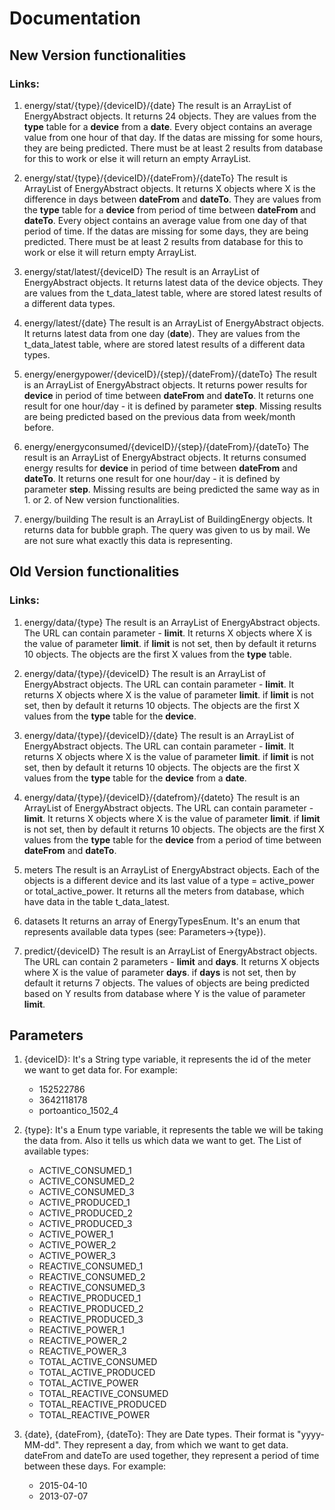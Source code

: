 Documentation
=============

New Version functionalities
---------------------------

### Links:

1. energy/stat/{type}/{deviceID}/{date}
The result is an ArrayList of EnergyAbstract objects.
It returns 24 objects.
They are values from the __type__ table for a __device__ from a __date__.
Every object contains an average value from one hour of that day. If the datas are missing for some hours, they are being predicted.
There must be at least 2 results from database for this to work or else it will return an empty ArrayList.

2. energy/stat/{type}/{deviceID}/{dateFrom}/{dateTo}
The result is ArrayList of EnergyAbstract objects.
It returns X objects where X is the difference in days between __dateFrom__ and __dateTo__.
They are values from the __type__ table for a __device__ from period of time between __dateFrom__ and __dateTo__.
Every object contains an average value from one day of that period of time. If the datas are missing for some days, they are being predicted.
There must be at least 2 results from database for this to work or else it will return empty ArrayList.

3. energy/stat/latest/{deviceID}
The result is an ArrayList of EnergyAbstract objects.
It returns latest data of the device objects.
They are values from the t_data_latest table, where are stored latest results of a different data types.

4. energy/latest/{date}
The result is an ArrayList of EnergyAbstract objects.
It returns latest data from one day (__date__).
They are values from the t_data_latest table, where are stored latest results of a different data types.

5. energy/energypower/{deviceID}/{step}/{dateFrom}/{dateTo}
The result is an ArrayList of EnergyAbstract objects.
It returns power results for __device__ in period of time between __dateFrom__ and __dateTo__.
It returns one result for one hour/day - it is defined by parameter __step__.
Missing results are being predicted based on the previous data from week/month before.

6. energy/energyconsumed/{deviceID}/{step}/{dateFrom}/{dateTo}
The result is an ArrayList of EnergyAbstract objects.
It returns consumed energy results for __device__ in period of time between __dateFrom__ and __dateTo__.
It returns one result for one hour/day - it is defined by parameter __step__.
Missing results are being predicted the same way as in 1. or 2. of New version functionalities.

7. energy/building
The result is an ArrayList of BuildingEnergy objects.
It returns data for bubble graph. The query was given to us by mail.
We are not sure what exactly this data is representing.


Old Version functionalities
---------------------------

### Links:

1. energy/data/{type}
The result is an ArrayList of EnergyAbstract objects.
The URL can contain parameter - __limit__.
It returns X objects where X is the value of parameter __limit__.
if __limit__ is not set, then by default it returns 10 objects.
The objects are the first X values from the __type__ table.

2. energy/data/{type}/{deviceID}
The result is an ArrayList of EnergyAbstract objects.
The URL can contain parameter - __limit__.
It returns X objects where X is the value of parameter __limit__.
if __limit__ is not set, then by default it returns 10 objects.
The objects are the first X values from the __type__ table for the __device__.

3. energy/data/{type}/{deviceID}/{date}
The result is an ArrayList of EnergyAbstract objects.
The URL can contain parameter - __limit__.
It returns X objects where X is the value of parameter __limit__.
if __limit__ is not set, then by default it returns 10 objects.
The objects are the first X values from the __type__ table for the __device__ from a __date__.

4. energy/data/{type}/{deviceID}/{datefrom}/{dateto}
The result is an ArrayList of EnergyAbstract objects.
The URL can contain parameter - __limit__.
It returns X objects where X is the value of parameter __limit__.
if __limit__ is not set, then by default it returns 10 objects.
The objects are the first X values from the __type__ table for the __device__ from a period of time between __dateFrom__ and __dateTo__.

5. meters
The result is an ArrayList of EnergyAbstract objects.
Each of the objects is a different device and its last value of a type = active\_power or total\_active\_power.
It returns all the meters from database, which have data in the table t_data_latest.

6. datasets
It returns an array of EnergyTypesEnum.
It's an enum that represents available data types (see: Parameters->{type}).

7. predict/{deviceID}
The result is an ArrayList of EnergyAbstract objects.
The URL can contain 2 parameters - __limit__ and __days__.
It returns X objects where X is the value of parameter __days__.
if __days__ is not set, then by default it returns 7 objects.
The values of objects are being predicted based on Y results from database where Y is the value of parameter __limit__.

Parameters
----------

1. {deviceID}:
It's a String type variable, it represents the id of the meter we want to get data for.
For example:
    * 152522786
    * 3642118178
    * portoantico_1502_4

2. {type}:
It's a Enum type variable, it represents the table we will be taking the data from.
Also it tells us which data we want to get.
The List of available types:
    * ACTIVE\_CONSUMED\_1
    * ACTIVE\_CONSUMED\_2
    * ACTIVE\_CONSUMED\_3
    * ACTIVE\_PRODUCED\_1
    * ACTIVE\_PRODUCED\_2
    * ACTIVE\_PRODUCED\_3
    * ACTIVE\_POWER\_1
    * ACTIVE\_POWER\_2
    * ACTIVE\_POWER\_3
    * REACTIVE\_CONSUMED\_1
    * REACTIVE\_CONSUMED\_2
    * REACTIVE\_CONSUMED\_3
    * REACTIVE\_PRODUCED\_1
    * REACTIVE\_PRODUCED\_2
    * REACTIVE\_PRODUCED\_3
    * REACTIVE\_POWER\_1
    * REACTIVE\_POWER\_2
    * REACTIVE\_POWER\_3
    * TOTAL\_ACTIVE\_CONSUMED
    * TOTAL\_ACTIVE\_PRODUCED
    * TOTAL\_ACTIVE\_POWER
    * TOTAL\_REACTIVE\_CONSUMED
    * TOTAL\_REACTIVE\_PRODUCED
    * TOTAL\_REACTIVE\_POWER

3. {date}, {dateFrom}, {dateTo}:
They are Date types. Their format is "yyyy-MM-dd".
They represent a day, from which we want to get data.
dateFrom and dateTo are used together, they represent a period of time between these days.
For example:
    * 2015-04-10
    * 2013-07-07
